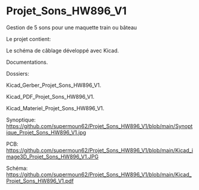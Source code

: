 # Projet_Sons_HW896_V1

Gestion de 5 sons pour une maquette train ou bâteau

Le projet contient:

Le schéma de câblage développé avec Kicad.

Documentations.

Dossiers:

Kicad_Gerber_Projet_Sons_HW896_V1.

Kicad_PDF_Projet_Sons_HW896_V1.

Kicad_Materiel_Projet_Sons_HW896_V1.

Synoptique: https://github.com/supermoun62/Projet_Sons_HW896_V1/blob/main/Synoptique_Projet_Sons_HW896_V1.jpg

PCB: https://github.com/supermoun62/Projet_Sons_HW896_V1/blob/main/Kicad_image3D_Projet_Sons_HW896_V1.JPG

Schéma: https://github.com/supermoun62/Projet_Sons_HW896_V1/blob/main/Kicad_Projet_Sons_HW896_V1.pdf

